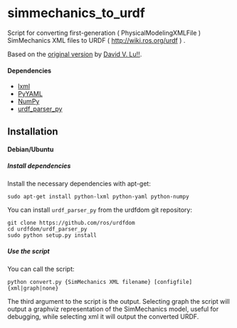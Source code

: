 simmechanics_to_urdf
====================

Script for converting first-generation ( PhysicalModelingXMLFile ) SimMechanics XML files to URDF ( http://wiki.ros.org/urdf ) .

Based on the [original version](http://wiki.ros.org/simmechanics_to_urdf) by [David V. Lu!!](http://www.cse.wustl.edu/~dvl1/).

#### Dependencies
- [lxml](http://lxml.de/)
- [PyYAML](http://pyyaml.org/)
- [NumPy](http://www.numpy.org/)
- [urdf_parser_py](https://github.com/ros/urdfdom/tree/master/urdf_parser_py)

## Installation

#### Debian/Ubuntu
##### Install dependencies
Install the necessary dependencies with apt-get:
~~~
sudo apt-get install python-lxml python-yaml python-numpy
~~~
You can install `urdf_parser_py` from the urdfdom git repository:
~~~
git clone https://github.com/ros/urdfdom
cd urdfdom/urdf_parser_py
sudo python setup.py install
~~~
##### Use the script
You can call the script:
~~~
python convert.py {SimMechanics XML filename} [configfile] {xml|graph|none}
~~~
The third argument to the script is the output. Selecting graph the script will output a graphviz representation 
of the SimMechanics model, useful for debugging, while selecting xml it will output the converted URDF.

